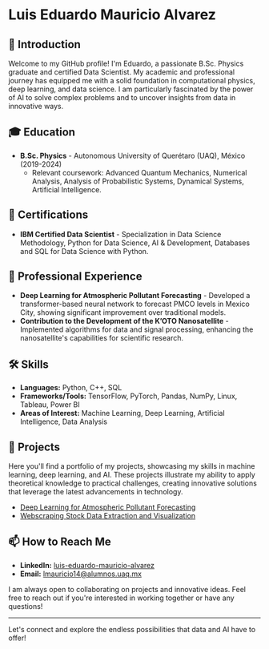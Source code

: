 # Luis Eduardo Mauricio Alvarez

## 👋 Introduction
Welcome to my GitHub profile! I'm Eduardo, a passionate B.Sc. Physics graduate and certified Data Scientist. My academic and professional journey has equipped me with a solid foundation in computational physics, deep learning, and data science. I am particularly fascinated by the power of AI to solve complex problems and to uncover insights from data in innovative ways.

## 🎓 Education
- **B.Sc. Physics** - Autonomous University of Querétaro (UAQ), México (2019-2024)
  - Relevant coursework: Advanced Quantum Mechanics, Numerical Analysis, Analysis of Probabilistic Systems, Dynamical Systems, Artificial Intelligence.

## 📜 Certifications
- **IBM Certified Data Scientist** - Specialization in Data Science Methodology, Python for Data Science, AI & Development, Databases and SQL for Data Science with Python.

## 💼 Professional Experience
- **Deep Learning for Atmospheric Pollutant Forecasting** - Developed a transformer-based neural network to forecast PMCO levels in Mexico City, showing significant improvement over traditional models.
- **Contribution to the Development of the K’OTO Nanosatellite** - Implemented algorithms for data and signal processing, enhancing the nanosatellite's capabilities for scientific research.

## 🛠 Skills
- **Languages:** Python, C++, SQL
- **Frameworks/Tools:** TensorFlow, PyTorch, Pandas, NumPy, Linux, Tableau, Power BI
- **Areas of Interest:** Machine Learning, Deep Learning, Artificial Intelligence, Data Analysis

## 📂 Projects
Here you'll find a portfolio of my projects, showcasing my skills in machine learning, deep learning, and AI. These projects illustrate my ability to apply theoretical knowledge to practical challenges, creating innovative solutions that leverage the latest advancements in technology.

- [Deep Learning for Atmospheric Pollutant Forecasting](Link_to_project)
- [Webscraping Stock Data Extraction and Visualization](Link_to_project)

## 📫 How to Reach Me
- **LinkedIn:** [luis-eduardo-mauricio-alvarez](https://www.linkedin.com/in/luis-eduardo-mauricio-alvarez/)
- **Email:** lmauricio14@alumnos.uaq.mx

I am always open to collaborating on projects and innovative ideas. Feel free to reach out if you're interested in working together or have any questions!

---

Let's connect and explore the endless possibilities that data and AI have to offer!

